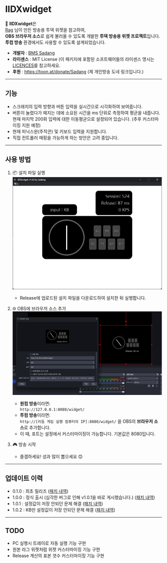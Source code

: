 # IIDXwidget

🎵 **IIDXwidget**은  
[Rag](https://rag-oji.com/dakendisplay/) 님이 만든 방송용 투덱 위젯을 참고하여,  
**OBS 브라우저 소스**로 쉽게 불러올 수 있도록 개발한 **투덱 방송용 위젯 프로젝트**입니다.  
**투컴 방송** 환경에서도 사용할 수 있도록 설계되었습니다.

- **개발자** : [BMS Sadang](https://www.youtube.com/@Sadang)
- **라이센스** : MIT License (이 패키지에 포함된 소프트웨어들의 라이센스 명시는 [LICENCES](https://github.com/Coldlapse/IIDXwidget/blob/main/LICENCES)를 참고하세요.
- **후원** : https://toon.at/donate/Sadang (제 개인방송 도네 링크입니다.)

---

## 기능

- 스크래치의 입력 방향과 버튼 입력을 실시간으로 시각화하여 보여줍니다.
- 버튼이 눌렸다가 떼지는 데에 소요된 시간을 ms 단위로 측정하여 평균을 내줍니다. 현재 마지막 200회 입력에 대한 이동평균으로 설정되어 있습니다. (추후 커스터마이징 지원 예정)
- 현재 피닉스완(주작콘) 및 키보드 입력을 지원합니다.
- 직접 컨트롤러 매핑을 가능하게 하는 방안은 고려 중입니다.
---
## 사용 방법

1. 📦 설치 파일 실행  
![설치 화면](./images/1.png)
   - Release에 업로드된 설치 파일을 다운로드하여 설치한 뒤 실행합니다.

2. 🌐 OBS에 브라우저 소스 추가
![실행 화면](./images/2.png)
   - **원컴 방송**이라면:  
     `http://127.0.0.1:8080/widget/`
   - **투컴 방송**이라면:  
     `http://[리듬 게임 실행 컴퓨터의 IP]:8080/widget/`
   을 OBS의 **브라우저 소스**로 추가합니다. 
   - 이 때, 포트는 설정에서 커스터마이징이 가능합니다. 기본값은 8080입니다.

3. 🎮 방송 시작
   - 즐겜하세요! 성과 많이 뽑으세요 😊

---

## 업데이트 이력

- 0.1.0 : 최초 릴리즈 ([패치 내역](https://github.com/Coldlapse/IIDXwidget/releases/tag/v0.1.0))
- 1.0.0 : 정식 출시 (심각한 버그로 인해 v1.0.1을 바로 게시했습니다.) ([패치 내역](https://github.com/Coldlapse/IIDXwidget/releases/tag/v1.0.0))
- 1.0.1 : 설정값이 저장 안되던 문제 해결 ([패치 내역](https://github.com/Coldlapse/IIDXwidget/releases/tag/v1.0.1))
- 1.0.2 : KB만 설정값이 저장 안되던 문제 해결 ([패치 내역](https://github.com/Coldlapse/IIDXwidget/releases/tag/v1.0.2))

---

## TODO

- PC 실행시 트레이로 자동 실행 기능 구현
- 원본 라그 위젯처럼 위젯 커스터마이징 기능 구현
- Release 계산의 표본 갯수 커스터마이징 기능 구현
